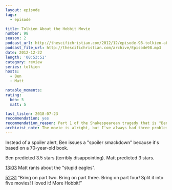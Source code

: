 ```yaml
---
layout: episode
tags:
  - episode

title: Tolkien About the Hobbit Movie
number: 98
season: 2
podcast_url: http://thescifichristian.com/2012/12/episode-98-tolkien-about-the-hobbit-movie/
podcast_file_url: http://thescifichristian.com/archive/Episode98.mp3
date: 2012-12-22
length: '00:53:51'
category: review
series: tolkien
hosts:
  - Ben
  - Matt

notable_moments:
rating:
  ben: 5
  matt: 5

last_listen: 2018-07-23
recommendation: yes
recommendation_reason: Part 1 of the Shakespearean tragedy that is "Ben and Matt come to hate <i class="work-title">The Hobbit</i>.
archivist_note: The movie is alright, but I've always had three problems with it. 1) Bilbo does not keep his arc from the book of slowing growing from a homebody to an adventurer. 2) Jackson tried to make it as epic as his <i class="work-title">The Lord of the Rings</i> films (for example, all the slow motion action at the climax) instead of keeping it to a small-scale adventure. LotR felt like Jackson compressed; The Hobbit felt like he expanded. 3) The CGI is overused and obvious; Azog is cartoonish compared to the LotR orcs.
---
```


Instead of a spoiler alert, Ben issues a "spoiler smackdown" because it's based on a 70-year-old book.

Ben predicted 3.5 stars (terribly disappointing). Matt predicted 3 stars.

<a class="timestamp tag is-medium is-rounded is-primary" href="#t=00:13:03">13:03</a> Matt rants about the "stupid eagles".

<div class="quote">
  <a class="timestamp tag is-medium is-rounded is-primary" href="#t=00:52:31">52:31</a>
  <q class="ben">Bring on part two. Bring on part three. Bring on part four! Split it into five movies! I loved it! More Hobbit!</q>
</div>